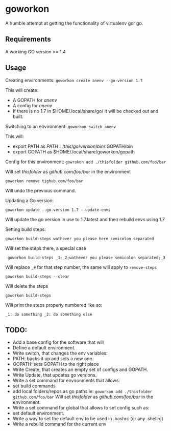 # goworkon
A humble attempt at getting the functionality of virtualenv gor go.

## Requirements
A working GO version >= 1.4

## Usage
Creating environments:
``
goworkon create anenv --go-version 1.7 
``

This will create:

* A GOPATH for *anenv*
* A config for *anenv*
* If there is no 1.7 in $HOME/.local/share/go/ it will be checked out and built.

Switching to an environment:
``
goworkon switch anenv
``

This will:

* export PATH as $PATH:/this/go/version/bin/:$GOPATH/bin
* export GOPATH as $HOME/.local/share/goworkon/gopath

Config for this environment:
``
gowrokon add ./thisfolder github.com/foo/bar
``

Will set *thisfolder* as *github.com/foo/bar* in the environment

``
goworkon remove tighub.com/foo/bar
``

Will undo the previous command.

Updating a Go version:

``
goworkon update --go-version 1.7 --update-envs
``

Will update the go version in use to 1.7.latest and then rebuild envs using 1.7

Setting build steps:

``
goworkon build-steps wathever you please here semicolon separated
``

Will set the steps there, a special case

`` 
goworkon build-steps _1;_2;wathever you please semicolon separated;_3
``

Will replace ``_#`` for that step number, the same will apply to ``remove-steps``

``
goworkon build-steps --clear
``

Will delete the steps

``
goworkon build-steps
``

Will print the steps properly numbered like so:

``
_1: do something
_2: do something else
``

## TODO:
* Add a base config for the software that will
 * Define a default environment.
* Write switch, that changes the env variables:
 * PATH: backs it up and sets a new one.
 * GOPATH: sets GOPATH to the right place
* Write Create, that creates an empty set of configs and GOPATH.
* Write Update, that updates go versions.
* Write a set command for environments that allows:
 * set build commands
 * add local folders/repos as go paths ie: ``goworkon add ./thisfolder github.com/foo/bar`` Will set *thisfolder* as *github.com/foo/bar* in the environment.
* Write a set command for global that allows to set config such as:
 * set default environment.
* Write a way to set the default env to be used in .bashrc (or any .shellrc)
* Write a rebuild command for the current env
